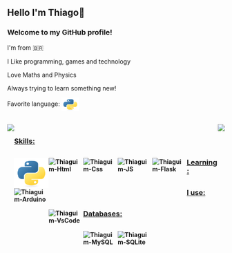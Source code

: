 ## Hello I'm Thiago👋
### Welcome to my GitHub profile!

I'm from 🇧🇷

I Like programming, games and technology

Love Maths and Physics

Always trying to learn something new!

Favorite language:
<img align='center' alt="Thiaguim-Python" height="30" width="40" src="https://raw.githubusercontent.com/devicons/devicon/master/icons/python/python-original.svg">
<p>
<div style="display: inline_block"><br>
  <a href="https://github.com/Thiaguim87" a>
  <img align='left' height="180em" src="https://github-readme-stats.vercel.app/api?username=thiaguim87&show_icons=true&theme=dark&include_all_commits=true&count_private=true"/>
  <img align='right' height="180em" src="https://github-readme-stats.vercel.app/api/top-langs/?username=thiaguim87&size_weight=2&count_weight=2&theme=dark"/>
</div>
</p>

##


### <b>Skills:<b>

 

<div style="display: inline_block">
  <img align='left' alt="Thiaguim-Python" height="70" width="80" src="https://raw.githubusercontent.com/devicons/devicon/master/icons/python/python-original.svg">
  <img align='left' alt="Thiaguim-Html" height="70" width="80" src="https://cdn.jsdelivr.net/gh/devicons/devicon/icons/html5/html5-original.svg" />
  <img align='left' alt="Thiaguim-Css" height="70" width="80" src="https://cdn.jsdelivr.net/gh/devicons/devicon/icons/css3/css3-original.svg" />
  <img align='left' alt="Thiaguim-JS" height="70" width="80" src="https://cdn.jsdelivr.net/gh/devicons/devicon/icons/javascript/javascript-original.svg" />
  <img align='left' alt="Thiaguim-Flask" height="70" width="80" src="https://cdn.jsdelivr.net/gh/devicons/devicon/icons/flask/flask-original-wordmark.svg" />
  
          
  
</div>
  
 ##
  
 ### <b>Learning:<b>
  
<div style="display: inline_block">      
  <img align='left' alt="Thiaguim-Arduino" height="70" width="80" src="https://cdn.jsdelivr.net/gh/devicons/devicon/icons/arduino/arduino-original-wordmark.svg" />     
</div>

  ##

  
 ### <b>I use:<b>
  
<div style="display: inline_block">      
  <img align='left' alt="Thiaguim-VsCode" height="70" width="80" src="https://cdn.jsdelivr.net/gh/devicons/devicon/icons/vscode/vscode-original-wordmark.svg" />              
</div>

  ##

  ### <b>Databases:<b>
  
<div style="display: inline_block">      
  <img align='left' alt="Thiaguim-MySQL" height="70" width="80" src="https://cdn.jsdelivr.net/gh/devicons/devicon/icons/mysql/mysql-original-wordmark.svg" />
  <img align='left' alt="Thiaguim-SQLite" height="70" width="80" src="https://cdn.jsdelivr.net/gh/devicons/devicon/icons/sqlite/sqlite-original-wordmark.svg" />     
</div>

  ##
  
